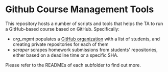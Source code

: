 # Github Course Management Tools

This repository hosts a number of scripts and tools that helps the TA to run a GitHub-based course based on GitHub. Specifically:

- *org_mgmt* populates a [GitHub organization](https://github.com/blog/674-introducing-organizations) with a list of students, and creating private repositories for each of them
- *scraper* scrapes homework submissions from students' repositories, either based on a deadline time or a specific SHA.

Please refer to the READMEs of each subfolder to find out more.
